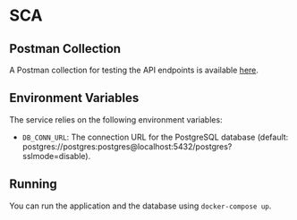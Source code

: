 # SCA

## Postman Collection
A Postman collection for testing the API endpoints is available [here](https://restless-resonance-943210.postman.co/workspace/developstoday-SCA~5992826e-d59a-4a60-bb58-891923ed4e5b/collection/27163847-9be4b6f6-48c2-4573-aa10-9f66b690056d?action=share&creator=27163847).

## Environment Variables
The service relies on the following environment variables:
- `DB_CONN_URL`: The connection URL for the PostgreSQL database (default: postgres://postgres:postgres@localhost:5432/postgres?sslmode=disable).

## Running
You can run the application and the database using `docker-compose up`.